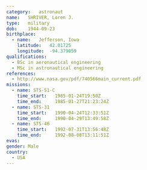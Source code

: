 ```yaml
---
category:	astronaut
name:	SHRIVER, Loren J.
type:	military
dob:	1944-09-23
birthplace:
  - name:	Jefferson, Iowa
    latitude:	42.01725
    longitude:	-94.379059
qualifications:
  - BSc in aeronautical engineering
  - MSc in astronautical engineering
references:
  - http://www.nasa.gov/pdf/740566main_current.pdf
missions:
  - name: STS-51-C
    time_start:   1985-01-24T19:50Z
    time_end:     1985-01-27T21:23:24Z
  - name: STS-31
    time_start:   1990-04-24T12:33:51Z
    time_end:     1990-04-29T13:49:58Z
  - name: STS-46
    time_start:   1992-07-31T13:56:48Z
    time_end:     1992-08-08T13:11:51Z
evas:
gender:	Male
country:
  - USA
---
```

